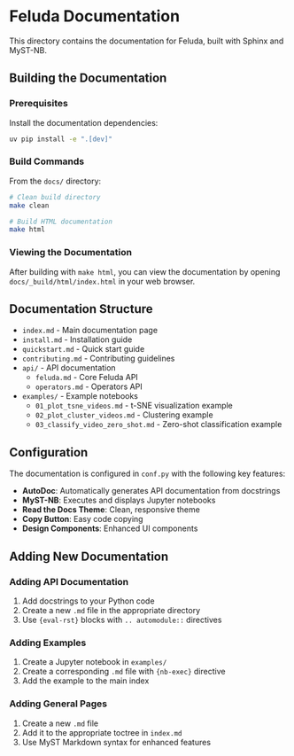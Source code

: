 # Feluda Documentation

This directory contains the documentation for Feluda, built with Sphinx and MyST-NB.

## Building the Documentation

### Prerequisites

Install the documentation dependencies:

```bash
uv pip install -e ".[dev]"
```

### Build Commands

From the `docs/` directory:

```bash
# Clean build directory
make clean

# Build HTML documentation
make html
```

### Viewing the Documentation

After building with `make html`, you can view the documentation by opening `docs/_build/html/index.html` in your web browser.

## Documentation Structure

- `index.md` - Main documentation page
- `install.md` - Installation guide
- `quickstart.md` - Quick start guide
- `contributing.md` - Contributing guidelines
- `api/` - API documentation
  - `feluda.md` - Core Feluda API
  - `operators.md` - Operators API
- `examples/` - Example notebooks
  - `01_plot_tsne_videos.md` - t-SNE visualization example
  - `02_plot_cluster_videos.md` - Clustering example
  - `03_classify_video_zero_shot.md` - Zero-shot classification example

## Configuration

The documentation is configured in `conf.py` with the following key features:

- **AutoDoc**: Automatically generates API documentation from docstrings
- **MyST-NB**: Executes and displays Jupyter notebooks
- **Read the Docs Theme**: Clean, responsive theme
- **Copy Button**: Easy code copying
- **Design Components**: Enhanced UI components

## Adding New Documentation

### Adding API Documentation

1. Add docstrings to your Python code
2. Create a new `.md` file in the appropriate directory
3. Use `{eval-rst}` blocks with `.. automodule::` directives

### Adding Examples

1. Create a Jupyter notebook in `examples/`
2. Create a corresponding `.md` file with `{nb-exec}` directive
3. Add the example to the main index

### Adding General Pages

1. Create a new `.md` file
2. Add it to the appropriate toctree in `index.md`
3. Use MyST Markdown syntax for enhanced features
